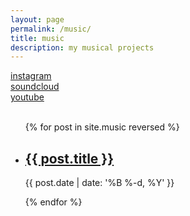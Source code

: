 ```yaml
---
layout: page
permalink: /music/
title: music
description: my musical projects
---
```

<a href="https://www.instagram.com/iansedano/?hl=en">instagram</a><br>
<a href="https://soundcloud.com/ianinthecave">soundcloud</a> <br>
<a href="https://www.youtube.com/channel/UCgJV7OHO1uVPnG89j4ksm7Q">youtube</a>
<br><br>

<ul class="post-list">
{% for post in site.music reversed %}
    <li>
        <h2><a class="poem-title" href="{{ post.url | prepend: site.baseurl }}">{{ post.title }}</a></h2>
        <p class="post-meta">{{ post.date | date: '%B %-d, %Y' }}</p>
      </li>
{% endfor %}
</ul>
